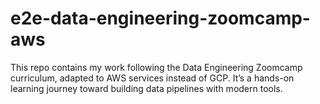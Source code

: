 # e2e-data-engineering-zoomcamp-aws
This repo contains my work following the Data Engineering Zoomcamp curriculum, adapted to AWS services instead of GCP. It’s a hands-on learning journey toward building data pipelines with modern tools.
